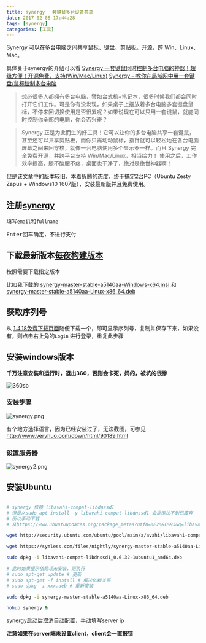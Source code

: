 ```yaml
---
title: synergy 一套键鼠多台设备共享
date: 2017-02-08 17:44:28
tags: [synergy]
categories: [工具]
---
```

Synergy 可以在多台电脑之间共享鼠标、键盘、剪贴板。开源，跨 Win、Linux、Mac。

<!-- more -->

具体关于synergy的介绍可以看 [Synergy 一套键鼠同时控制多台电脑的神器！超级方便！开源免费，支持\(Win/Mac/Linux\)](http://www.iplaysoft.com/synergy.html) [Synergy – 教你在局域网中用一套键盘/鼠标控制多台电脑](http://www.appinn.com/synergy/)

>想必很多人都拥有多台电脑，譬如台式机+笔记本，很多时候我们都会同时打开它们工作。可是你有没发现，如果桌子上摆放着多台电脑多套键盘鼠标，不停来回切换使用是否很累呢？如果说现在可以只用一套键鼠，就能同时控制你全部的电脑，你会否兴奋？

>Synergy 正是为此而生的好工具！它可以让你的多台电脑共享一套键鼠，甚至还可以共享剪贴板，而你只需动动鼠标，指针就可以轻松地在各台电脑屏幕之间来回穿梭，就像一台电脑使用多个显示器一样。而且 Synergy 完全免费开源，并跨平台支持 Win/Mac/Linux，相当给力！ 使用之后，工作效率提高，腿不酸腰不疼，桌面也干净了，绝对是绝世神器啊！

但是该文章中的版本较旧，本着折腾的态度，终于搞定2台PC（Ubuntu Zesty Zapus + Windows10 1607版），安装最新版并且免费使用。


## 注册[synergy](https://symless.com/synergy/#get-synergy)

填写`email`和`fullname`

<kbd>Enter</kbd>回车确定，不进行支付

## 下载最新版本[每夜构建版本](https://symless.com/nightly)

按照需要下载指定版本

比如我下载的 [synergy-master-stable-a5140aa-Windows-x64.msi](https://symless.com/files/nightly/synergy-master-stable-a5140aa-Windows-x64.msi) 和 [synergy-master-stable-a5140aa-Linux-x86_64.deb](https://symless.com/files/nightly/synergy-master-stable-a5140aa-Linux-x86_64.deb)

## 获取序列号

从 [1.4.18免费下载页面](http://symless.com/download/free/)随便下载一个，即可显示序列号，复制并保存下来，如果没有，则点击右上角的`Login` 进行登录，重复此步骤

## 安装windows版本

**千万注意安装和运行时，退出360，否则会卡死，妈的，被坑的很惨**

![360sb](https://ooo.0o0.ooo/2017/02/08/589af1a1142be.png)

### 安装步骤

![synergy.png](https://ooo.0o0.ooo/2017/02/08/589af1a1280b0.png)

有个地方选择语言，因为已经安装过了，无法截图，可参见 http://www.veryhuo.com/down/html/90189.html

### 设置服务器

![synergy2.png](https://ooo.0o0.ooo/2017/02/08/589af40123cb3.png)

## 安装Ubuntu

```bash

# synergy 依赖 libavahi-compat-libdnssd1
# 但是从sudo apt install -y libavahi-compat-libdnssd1 会提示找不到已废弃
# 所以手动下载
# 从https://www.ubuntuupdates.org/package_metas?utf8=%E2%9C%93&q=libavahi-compat-libdnssd1 找最新的下载

wget http://security.ubuntu.com/ubuntu/pool/main/a/avahi/libavahi-compat-libdnssd1_0.6.32-1ubuntu1_amd64.deb #ubuntu 16.10 版本

wget https://symless.com/files/nightly/synergy-master-stable-a5140aa-Linux-x86_64.deb

sudo dpkg -i libavahi-compat-libdnssd1_0.6.32-1ubuntu1_amd64.deb

# 此时如果提示依赖项未安装，则执行
# sudo apt-get update # 更新
# sudo apt-get -f install # 解决依赖关系
# sudo dpkg -i xxx.deb # 重新安装

sudo dpkg -i synergy-master-stable-a5140aa-Linux-x86_64.deb

nohup synergy &
```

synergy启动后取消自动配置，手动填写server ip

**注意如果在server端未设置client，client会一直报错**


